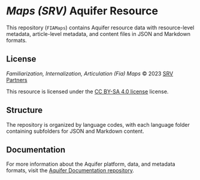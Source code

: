 # _Maps (SRV)_ Aquifer Resource

This repository (`FIAMaps`) contains Aquifer resource data with resource-level metadata, article-level metadata, and content files in JSON and Markdown formats.

## License

_Familiarization, Internalization, Articulation (Fia) Maps_ © 2023 [SRV Partners](https://srvpartners.org/home/)

This resource is licensed under the [CC BY-SA 4.0 license](https://creativecommons.org/licenses/by-sa/4.0/legalcode.en) license.

## Structure

The repository is organized by language codes, with each language folder containing subfolders for JSON and Markdown content.

## Documentation

For more information about the Aquifer platform, data, and metadata formats, visit the [Aquifer Documentation repository](https://github.com/BibleAquifer/FIAMaps).
